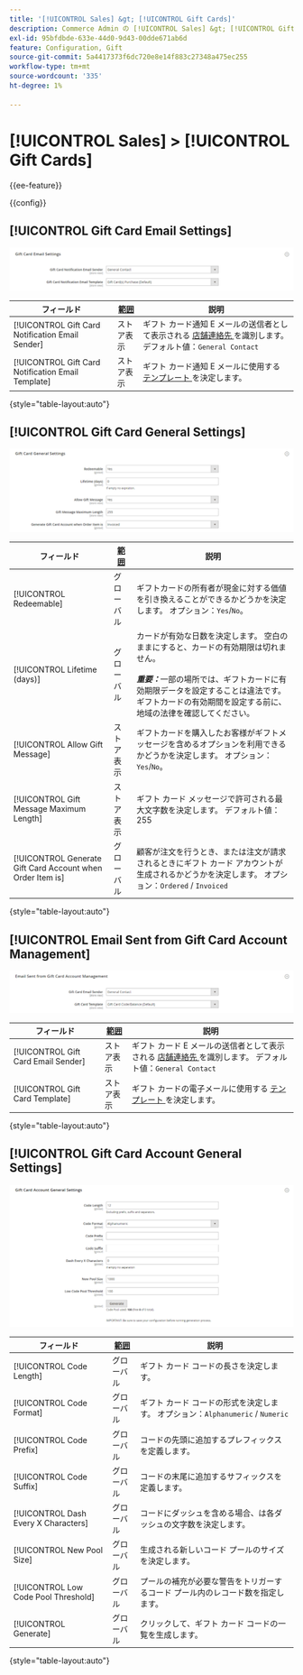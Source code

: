 ```yaml
---
title: '[!UICONTROL Sales] &gt; [!UICONTROL Gift Cards]'
description: Commerce Admin の [!UICONTROL Sales] &gt; [!UICONTROL Gift Cards] ページで設定を確認します。
exl-id: 95bfdbde-633e-44d0-9d43-00dde671ab6d
feature: Configuration, Gift
source-git-commit: 5a4417373f6dc720e8e14f883c27348a475ec255
workflow-type: tm+mt
source-wordcount: '335'
ht-degree: 1%

---
```


# [!UICONTROL Sales] > [!UICONTROL Gift Cards]

{{ee-feature}}

{{config}}

## [!UICONTROL Gift Card Email Settings]

![ ギフト カード E メールの設定 ](./assets/gift-cards-gift-card-email-settings.png)<!-- zoom -->

<!-- [Gift Card Email Settings](https://experienceleague.adobe.com/ja/docs/commerce-admin/stores-sales/point-of-purchase/gift-cards/product-gift-card-accounts#configure-gift-card-accounts) -->

| フィールド | [ 範囲 ](../../getting-started/websites-stores-views.md#scope-settings) | 説明 |
|--- |--- |--- |
| [!UICONTROL Gift Card Notification Email Sender] | ストア表示 | ギフト カード通知 E メールの送信者として表示される [ 店舗連絡先 ](../../getting-started/store-details.md#store-email-addresses) を識別します。 デフォルト値：`General Contact` |
| [!UICONTROL Gift Card Notification Email Template] | ストア表示 | ギフト カード通知 E メールに使用する [ テンプレート ](../../systems/email-templates.md) を決定します。 |

{style="table-layout:auto"}

## [!UICONTROL Gift Card General Settings]

![ ギフト カードの一般設定 ](./assets/gift-cards-gift-card-general-settings.png)<!-- zoom -->

<!-- [Gift Card General Settings](https://experienceleague.adobe.com/ja/docs/commerce-admin/stores-sales/point-of-purchase/gift-cards/product-gift-card-accounts#configure-gift-card-accounts) -->

| フィールド | [ 範囲 ](../../getting-started/websites-stores-views.md#scope-settings) | 説明 |
|--- |--- |--- |
| [!UICONTROL Redeemable] | グローバル | ギフトカードの所有者が現金に対する価値を引き換えることができるかどうかを決定します。 オプション：`Yes`/`No`。 |
| [!UICONTROL Lifetime (days)] | グローバル | カードが有効な日数を決定します。 空白のままにすると、カードの有効期限は切れません。 <br/><br/>**_重要：_**&#x200B;一部の場所では、ギフトカードに有効期限データを設定することは違法です。 ギフトカードの有効期間を設定する前に、地域の法律を確認してください。 |
| [!UICONTROL Allow Gift Message] | ストア表示 | ギフトカードを購入したお客様がギフトメッセージを含めるオプションを利用できるかどうかを決定します。 オプション：`Yes`/`No`。 |
| [!UICONTROL Gift Message Maximum Length] | ストア表示 | ギフト カード メッセージで許可される最大文字数を決定します。 デフォルト値：255 |
| [!UICONTROL Generate Gift Card Account when Order Item is] | グローバル | 顧客が注文を行うとき、または注文が請求されるときにギフト カード アカウントが生成されるかどうかを決定します。 オプション：`Ordered` / `Invoiced` |

{style="table-layout:auto"}

## [!UICONTROL Email Sent from Gift Card Account Management]

![ ギフト カード アカウント管理から送信された電子メール ](./assets/gift-cards-email-sent-from-account.png)<!-- zoom -->

<!-- [Email Sent from Gift Card Account Management](https://experienceleague.adobe.com/ja/docs/commerce-admin/stores-sales/point-of-purchase/gift-cards/product-gift-card-accounts#configure-gift-card-accounts) -->

| フィールド | [ 範囲 ](../../getting-started/websites-stores-views.md#scope-settings) | 説明 |
|--- |--- |--- |
| [!UICONTROL Gift Card Email Sender] | ストア表示 | ギフト カード E メールの送信者として表示される [ 店舗連絡先 ](../../getting-started/store-details.md#store-email-addresses) を識別します。 デフォルト値：`General Contact` |
| [!UICONTROL Gift Card Template] | ストア表示 | ギフト カードの電子メールに使用する [ テンプレート ](../../systems/email-templates.md) を決定します。 |

{style="table-layout:auto"}

## [!UICONTROL Gift Card Account General Settings]

![ ギフト カード アカウントの一般設定 ](./assets/gift-cards-gift-card-account-general-settings.png)<!-- zoom -->

<!-- [Gift Card Account General Settings](https://experienceleague.adobe.com/ja/docs/commerce-admin/stores-sales/point-of-purchase/gift-cards/product-gift-card-accounts#configure-gift-card-accounts) -->

| フィールド | [ 範囲 ](../../getting-started/websites-stores-views.md#scope-settings) | 説明 |
|--- |--- |--- |
| [!UICONTROL Code Length] | グローバル | ギフト カード コードの長さを決定します。 |
| [!UICONTROL Code Format] | グローバル | ギフト カード コードの形式を決定します。 オプション：`Alphanumeric` / `Numeric` |
| [!UICONTROL Code Prefix] | グローバル | コードの先頭に追加するプレフィックスを定義します。 |
| [!UICONTROL Code Suffix] | グローバル | コードの末尾に追加するサフィックスを定義します。 |
| [!UICONTROL Dash Every X Characters] | グローバル | コードにダッシュを含める場合、は各ダッシュの文字数を決定します。 |
| [!UICONTROL New Pool Size] | グローバル | 生成される新しいコード プールのサイズを決定します。 |
| [!UICONTROL Low Code Pool Threshold] | グローバル | プールの補充が必要な警告をトリガーするコード プール内のレコード数を指定します。 |
| [!UICONTROL Generate] | グローバル | クリックして、ギフト カード コードの一覧を生成します。 |

{style="table-layout:auto"}
